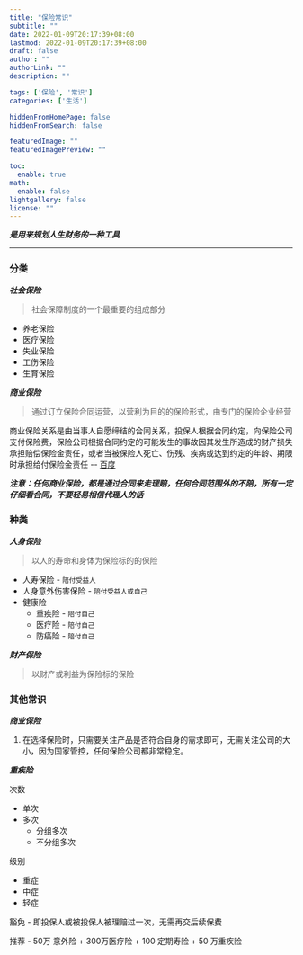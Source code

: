```yaml
---
title: "保险常识"
subtitle: ""
date: 2022-01-09T20:17:39+08:00
lastmod: 2022-01-09T20:17:39+08:00
draft: false
author: ""
authorLink: ""
description: ""

tags: ['保险', '常识']
categories: ['生活']

hiddenFromHomePage: false
hiddenFromSearch: false

featuredImage: ""
featuredImagePreview: ""

toc:
  enable: true
math:
  enable: false
lightgallery: false
license: ""
---
```


***是用来规划人生财务的一种工具***

---

### 分类

***社会保险***

> 社会保障制度的一个最重要的组成部分

- 养老保险
- 医疗保险
- 失业保险
- 工伤保险
- 生育保险

***商业保险***

> 通过订立保险合同运营，以营利为目的的保险形式，由专门的保险企业经营

商业保险关系是由当事人自愿缔结的合同关系，投保人根据合同约定，向保险公司支付保险费，保险公司根据合同约定的可能发生的事故因其发生所造成的财产损失承担赔偿保险金责任，或者当被保险人死亡、伤残、疾病或达到约定的年龄、期限时承担给付保险金责任 -- [百度](https://baike.baidu.com/item/%E5%95%86%E4%B8%9A%E4%BF%9D%E9%99%A9/971046)

***注意：任何商业保险，都是通过合同来走理赔，任何合同范围外的不陪，所有一定仔细看合同，不要轻易相信代理人的话***

### 种类

***人身保险***

> 以人的寿命和身体为保险标的的保险

- 人寿保险 - `陪付受益人`
- 人身意外伤害保险 - `陪付受益人或自己`
- 健康险
  - 重疾险 - `陪付自己`
  - 医疗险 - `陪付自己`
  - 防癌险 - `陪付自己`

***财产保险***

> 以财产或利益为保险标的保险

### 其他常识

***商业保险***

1. 在选择保险时，只需要关注产品是否符合自身的需求即可，无需关注公司的大小，因为国家管控，任何保险公司都非常稳定。

***重疾险***

次数

- 单次
- 多次
  - 分组多次
  - 不分组多次

级别

- 重症
- 中症
- 轻症

豁免 - 即投保人或被投保人被理赔过一次，无需再交后续保费

推荐 - 50万 意外险 + 300万医疗险 + 100 定期寿险 + 50 万重疾险
